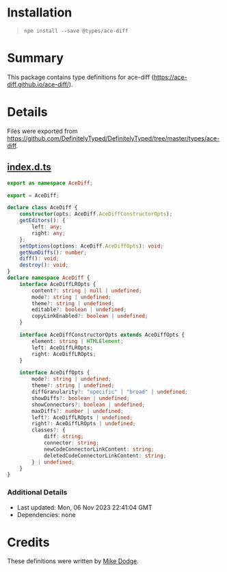 # Installation
> `npm install --save @types/ace-diff`

# Summary
This package contains type definitions for ace-diff (https://ace-diff.github.io/ace-diff/).

# Details
Files were exported from https://github.com/DefinitelyTyped/DefinitelyTyped/tree/master/types/ace-diff.
## [index.d.ts](https://github.com/DefinitelyTyped/DefinitelyTyped/tree/master/types/ace-diff/index.d.ts)
````ts
export as namespace AceDiff;

export = AceDiff;

declare class AceDiff {
    constructor(opts: AceDiff.AceDiffConstructorOpts);
    getEditors(): {
        left: any;
        right: any;
    };
    setOptions(options: AceDiff.AceDiffOpts): void;
    getNumDiffs(): number;
    diff(): void;
    destroy(): void;
}
declare namespace AceDiff {
    interface AceDiffLROpts {
        content?: string | null | undefined;
        mode?: string | undefined;
        theme?: string | undefined;
        editable?: boolean | undefined;
        copyLinkEnabled?: boolean | undefined;
    }

    interface AceDiffConstructorOpts extends AceDiffOpts {
        element: string | HTMLElement;
        left: AceDiffLROpts;
        right: AceDiffLROpts;
    }

    interface AceDiffOpts {
        mode?: string | undefined;
        theme?: string | undefined;
        diffGranularity?: "specific" | "broad" | undefined;
        showDiffs?: boolean | undefined;
        showConnectors?: boolean | undefined;
        maxDiffs?: number | undefined;
        left?: AceDiffLROpts | undefined;
        right?: AceDiffLROpts | undefined;
        classes?: {
            diff: string;
            connector: string;
            newCodeConnectorLinkContent: string;
            deletedCodeConnectorLinkContent: string;
        } | undefined;
    }
}

````

### Additional Details
 * Last updated: Mon, 06 Nov 2023 22:41:04 GMT
 * Dependencies: none

# Credits
These definitions were written by [Mike Dodge](https://github.com/innovation-team).

